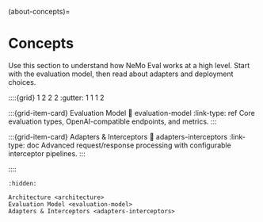 (about-concepts)=
# Concepts

Use this section to understand how NeMo Eval works at a high level. Start with the evaluation model, then read about adapters and deployment choices.

::::{grid} 1 2 2 2
:gutter: 1 1 1 2

:::{grid-item-card} Evaluation Model
:link: evaluation-model
:link-type: ref
Core evaluation types, OpenAI-compatible endpoints, and metrics.
:::

:::{grid-item-card} Adapters & Interceptors
:link: adapters-interceptors
:link-type: doc
Advanced request/response processing with configurable interceptor pipelines.
:::

::::

```{toctree}
:hidden:

Architecture <architecture>
Evaluation Model <evaluation-model>
Adapters & Interceptors <adapters-interceptors>
```
